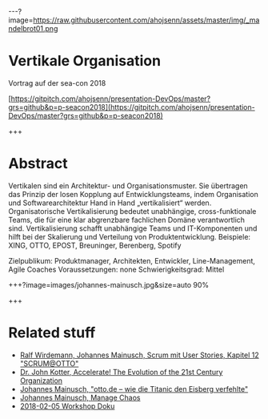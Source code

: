 ---?image=https://raw.githubusercontent.com/ahojsenn/assets/master/img/_mandelbrot01.png
# Vertikale Organisation
<!-- .element: style="font-size: 3em; color: orange"-->
Vortrag auf der sea-con 2018
<!-- .element: style="font-size: 2em; color: orange"-->
[https://gitpitch.com/ahojsenn/presentation-DevOps/master?grs=github&p=p-seacon2018](https://gitpitch.com/ahojsenn/presentation-DevOps/master?grs=github&p=p-seacon2018)

+++
<!-- .slide: style="text-align: left; font-size: 0.6em;"-->
# Abstract
Vertikalen sind ein Architektur- und Organisationsmuster. Sie übertragen das Prinzip der losen Kopplung auf Entwicklungsteams, indem Organisation und Softwarearchitektur Hand in Hand „vertikalisiert“ werden. Organisatorische Vertikalisierung bedeutet unabhängige, cross-funktionale Teams, die für eine klar abgrenzbare fachlichen Domäne verantwortlich sind. Vertikalisierung schafft unabhängige Teams und IT-Komponenten und hilft bei der Skalierung und Verteilung von Produktentwicklung.
Beispiele: XING, OTTO, EPOST, Breuninger, Berenberg, Spotify

Zielpublikum: Produktmanager, Architekten, Entwickler, Line-Management, Agile Coaches
Voraussetzungen: none
Schwierigkeitsgrad: Mittel

+++?image=images/johannes-mainusch.jpg&size=auto 90%










+++
<!-- .slide: style="text-align: left; font-size: 0.6em;"-->
# Related stuff

- [Ralf Wirdemann, Johannes Mainusch, Scrum mit User Stories, Kapitel 12 "SCRUM@OTTO"](http://www.hanser-fachbuch.de/buch/Scrum+mit+User+Stories/9783446450523)
- [Dr. John Kotter, Accelerate! The Evolution of the 21st Century Organization](https://www.youtube.com/watch?v=Pc7EVXnF2aI)
- [Johannes Mainusch, "otto.de – wie die Titanic den Eisberg verfehlte"](https://www.heise.de/developer/artikel/Johannes-Mainusch-otto-de-wie-die-Titanic-den-Eisberg-verfehlte-3491223.html)
- [Johannes Mainusch, Manage Chaos](https://gitpitch.com/kommitment/verticals/master?grs=bitbucket&p=p-intro)
- [2018-02-05 Workshop Doku](https://drive.google.com/drive/folders/0Bzr9vgG2NdI0U0tjWkszd1dUNWc?usp=sharing)
